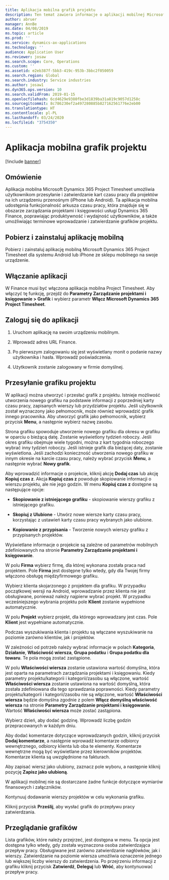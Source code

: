 ```yaml
---
title: Aplikacja mobilna grafik projektu
description: Ten temat zawiera informacje o aplikacji mobilnej Microsoft Dynamics 365 Project Timesheet. Aplikacja mobilna Project Timesheet umożliwia użytkownikom przesyłanie i zatwierdzanie kart czasu pracy dla projektów na ich urządzeniu przenośnym.
author: abruer
manager: AnnBe
ms.date: 04/08/2019
ms.topic: article
ms.prod: ''
ms.service: dynamics-ax-applications
ms.technology: ''
audience: Application User
ms.reviewer: josaw
ms.search.scope: Core, Operations
ms.custom: ''
ms.assetid: e2eb387f-5bb3-419c-953b-3bbc2f050059
ms.search.region: Global
ms.search.industry: Service industries
ms.author: josaw1
ms.dyn365.ops.version: 10
ms.search.validFrom: 2019-01-15
ms.openlocfilehash: 6cd4629e9380fbe3d1839ba31a819c9057d1258c
ms.sourcegitcommit: 8c786230ef2a497280885b827162561776e2eb00
ms.translationtype: HT
ms.contentlocale: pl-PL
ms.lasthandoff: 03/24/2020
ms.locfileid: "3754350"
---
```

# <a name="project-timesheet-mobile-application"></a>Aplikacja mobilna grafik projektu

[!include [banner](../includes/banner.md)]

## <a name="overview"></a>Omówienie

Aplikacja mobilna Microsoft Dynamics 365 Project Timesheet umożliwia użytkownikom przesyłanie i zatwierdzanie kart czasu pracy dla projektów na ich urządzeniu przenośnym (iPhone lub Android). Ta aplikacja mobilna udostępnia funkcjonalność arkusza czasu pracy, która znajduje się w obszarze zarządzania projektami i księgowości usługi Dynamics 365 Finance, poprawiając produktywność i wydajność użytkowników, a także umożliwiając terminowe wprowadzanie i zatwierdzanie grafików projektu.

## <a name="download-and-install-the-mobile-app"></a>Pobierz i zainstaluj aplikację mobilną

Pobierz i zainstaluj aplikację mobilną Microsoft Dynamics 365 Project Timesheet dla systemu Android lub iPhone ze sklepu mobilnego na swoje urządzenie.

## <a name="enable-the-app"></a>Włączanie aplikacji 

W Finance musi być włączona aplikacja mobilna Project Timesheet. Aby włączyć tę funkcję, przejdź do **Parametry Zarządzanie projektami i księgowanie \> Grafik** i wybierz parametr **Włącz Microsoft Dynamics 365 Project Timesheet**.

## <a name="sign-in-to-the-app"></a>Zaloguj się do aplikacji

1.  Uruchom aplikację na swoim urządzeniu mobilnym.

2.  Wprowadź adres URL Finance.

3.  Po pierwszym zalogowaniu się jest wyświetlany monit o podanie nazwy użytkownika i hasła. Wprowadź poświadczenia.

4.  Użytkownik zostanie zalogowany w firmie domyślnej.

## <a name="submit-a-project-timesheet"></a>Przesyłanie grafiku projektu

W aplikacji można utworzyć i przesłać grafik z projektu. Istnieje możliwość utworzenia nowego grafiku na podstawie informacji z poprzedniej karty czasu pracy, zapisanych wierszy lub przydziałów projektu. Jeśli użytkownik został wyznaczony jako pełnomocnik, może również wprowadzić grafik innego pracownika. Aby utworzyć grafik jako pełnomocnik, wybierz przycisk **Menu**, a następnie wybierz nazwę zasobu.

Strona grafiku spowoduje utworzenie nowego grafiku dla okresu w grafiku w oparciu o bieżącą datę. Zostanie wyświetlony tydzień roboczy. Jeśli okres grafiku obejmuje wiele tygodni, można z kart tygodnia roboczego wybrać inny tydzień roboczy.
Jeśli istnieje grafik dla bieżącej daty, zostanie wyświetlona. Jeśli zachodzi konieczność utworzenia nowego grafiku w innym okresie na karcie czasu pracy, należy wybrać przycisk **Menu**, a następnie wybrać **Nowy grafik**.

Aby wprowadzić informacje o projekcie, kliknij akcję **Dodaj czas** lub akcję **Kopiuj czas z**. Akcja **Kopiuj czas z** powoduje skopiowanie informacji o wierszu projektu, ale nie jego godzin. W menu **Kopiuj czas z** dostępne są następujące opcje:

- **Skopiowanie z istniejącego grafiku** - skopiowanie wierszy grafiku z istniejącego grafiku.

- **Skopiuj z Ulubione** - Utwórz nowe wiersze karty czasu pracy, korzystając z ustawień karty czasu pracy wybranych jako ulubione.

- **Kopiowanie z przypisania** - Tworzenie nowych wierszy grafiku z przypisanych projektów.

Wyświetlane informacje o projekcie są zależne od parametrów mobilnych zdefiniowanych na stronie **Parametry Zarządzanie projektami i księgowanie**.

W polu **Firma** wybierz firmę, dla której wykonana została praca nad projektem. Pole **Firma** jest dostępne tylko wtedy, gdy dla Twojej firmy włączono obsługę międzyfirmowego grafiku.

Wybierz klienta skojarzonego z projektem dla grafiku. W przypadku początkowej wersji na Android, wprowadzanie przez klienta nie jest obsługiwane, ponieważ należy najpierw wybrać projekt. W przypadku wcześniejszego wybrania projektu pole **Klient** zostanie wypełnione automatycznie.

W polu **Projekt** wybierz projekt, dla którego wprowadzany jest czas. Pole **Klient** jest wypełniane automatycznie.

Podczas wyszukiwania klienta i projektu są włączane wyszukiwanie na poziomie zarówno klientów, jak i projektów.

W zależności od potrzeb należy wybrać informacje w polach **Kategoria**, **Działanie**, **Właściwość wiersza**, **Grupa podatku** i **Grupa podatku dla towaru**. Te pola mogą zostać zastąpione.

W polu **Właściwości wiersza** zostanie ustawiona wartość domyślna, która jest oparta na parametrach zarządzania projektami i księgowaniu. Kiedy parametry projektu/kategorii i kategorii/zasobu są włączone, wartość **Właściwości wiersza** zostanie ustawiona na wartość domyślną, która została zdefiniowana dla tego sprawdzania poprawności. Kiedy parametry projektu/kategorii i kategorii/zasobu nie są włączone, wartość **Właściwości wiersza** będzie domyślna zgodnie z polem **Włącz domyślną właściwość wiersza** na stronie **Parametry Zarządzanie projektami i księgowanie**. Wartość **Właściwości wiersza** może zostać zastąpiona.

Wybierz dzień, aby dodać godzinę. Wprowadź liczbę godzin przepracowanych w każdym dniu.

Aby dodać komentarze dotyczące wprowadzanych godzin, kliknij przycisk **Dodaj komentarze**, a następnie wprowadź komentarze odbiorcy wewnętrznego, odbiorcy klienta lub oba te elementy.
Komentarze wewnętrzne mogą być wyświetlane przez kierowników projektów. Komentarze klienta są uwzględnione na fakturach.

Aby zapisać wiersz jako ulubiony, zaznacz pole wyboru, a następnie kliknij pozycję **Zapisz jako ulubioną**.

W aplikacji mobilnej nie są dostarczane żadne funkcje dotyczące wymiarów finansowych i załączników.

Kontynuuj dodawanie wierszy projektów w celu wykonania grafiku.

Kliknij przycisk **Prześlij**, aby wysłać grafik do przepływu pracy zatwierdzania.

## <a name="review-timesheets"></a>Przeglądanie grafików

Lista grafików, które należy przejrzeć, jest dostępna w menu. Ta opcja jest dostępna tylko wtedy, gdy została wyznaczona osoba zatwierdzająca przepływ pracy. Obsługiwane jest zarówno zatwierdzanie nagłówków, jak i wierszy. Zatwierdzanie na poziomie wiersza umożliwia oznaczenie jednego lub większej liczby wierszy do zatwierdzenia. Po przejrzeniu informacji z grafiku kliknij przycisk **Zatwierdź**, **Deleguj** lub **Wróć**, aby kontynuować przepływ pracy.
